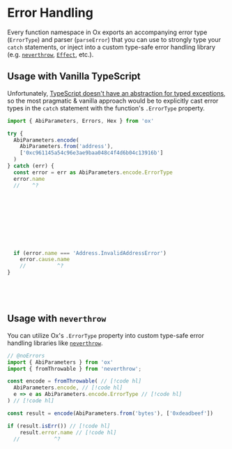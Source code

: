 # Error Handling 

Every function namespace in Ox exports an accompanying error type (`ErrorType`) and parser (`parseError`) that you can use to strongly type your `catch` statements, or inject into a custom type-safe error handling library (e.g. [`neverthrow`](https://github.com/supermacro/neverthrow), [`Effect`](https://effect.website/), etc.).

## Usage with Vanilla TypeScript

Unfortunately, [TypeScript doesn't have an abstraction for typed exceptions](https://github.com/microsoft/TypeScript/issues/13219), so the most pragmatic & vanilla approach would be to explicitly cast error types in the `catch` statement with the function's `.ErrorType` property.

```ts twoslash
import { AbiParameters, Errors, Hex } from 'ox'

try {
  AbiParameters.encode(
    AbiParameters.from('address'), 
    ['0xc961145a54c96e3ae9baa048c4f4d6b04c13916b']
  )
} catch (err) {
  const error = err as AbiParameters.encode.ErrorType
  error.name
  //    ^? 










  if (error.name === 'Address.InvalidAddressError') 
    error.cause.name
    //          ^? 
}






```

## Usage with `neverthrow`

You can utilize Ox's `.ErrorType` property into custom type-safe error handling libraries like [`neverthrow`](https://github.com/supermacro/neverthrow).

```ts twoslash
// @noErrors
import { AbiParameters } from 'ox'
import { fromThrowable } from 'neverthrow';

const encode = fromThrowable( // [!code hl]
  AbiParameters.encode, // [!code hl]
  e => e as AbiParameters.encode.ErrorType // [!code hl]
) // [!code hl]

const result = encode(AbiParameters.from('bytes'), ['0xdeadbeef'])

if (result.isErr()) // [!code hl]
	result.error.name // [!code hl]
  //           ^?







```

